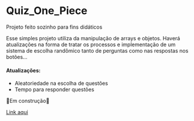 # Quiz_One_Piece
Projeto feito sozinho para fins didáticos

Esse simples projeto utiliza da manipulação de arrays e objetos. Haverá atualizações na forma de tratar os processos e implementação de um sistema de escolha randômico
tanto de perguntas como nas respostas nos botões...
 
 <h4>Atualizações:</h4>
<ul>
   <li>Aleatoriedade na escolha de questões</li>
   <li>Tempo para responder questões</li>
</ul>

 🚧Em construção🚧

<a href="https://pedro-henriquedev.github.io/Quiz_One_Piece/">Link aqui</a> 
